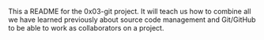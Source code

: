 This a README for the 0x03-git project. It will teach us how to combine all we have learned previously about source code management and Git/GitHub to be able to work as collaborators on a project.
